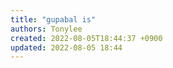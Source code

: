 ```yaml
---
title: "gupabal is"
authors: Tonylee
created: 2022-08-05T18:44:37 +0900
updated: 2022-08-05 18:44
---
```


## 


